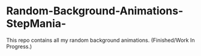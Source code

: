 # Random-Background-Animations-StepMania-
This repo contains all my random background animations. (Finished/Work In Progress.)
